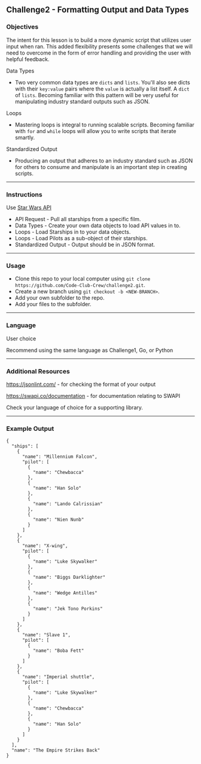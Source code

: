 ## Challenge2 - Formatting Output and Data Types

### Objectives

The intent for this lesson is to build a more dynamic script that utilizes user input when ran. This added flexibility presents some challenges that we will need to overcome in the form of error handling and providing the user with helpful feedback.

Data Types
- Two very common data types are `dicts` and `lists`. You'll also see dicts with their `key:value` pairs where the `value` is actually a list itself. A `dict` of `lists`. Becoming familiar with this pattern will be very useful for manipulating industry standard outputs such as JSON.

Loops
- Mastering loops is integral to running scalable scripts. Becoming familiar with `for` and `while` loops will allow you to write scripts that iterate smartly.

Standardized Output
- Producing an output that adheres to an industry standard such as JSON for others to consume and manipulate is an important step in creating scripts.

---

### Instructions
Use [Star Wars API](https://www.swapi.co)
- API Request - Pull all starships from a specific film.
- Data Types - Create your own data objects to load API values in to.
- Loops - Load Starships in to your data objects.
- Loops - Load Pilots as a sub-object of their starships.
- Standardized Output - Output should be in JSON format.

---
### Usage
- Clone this repo to your local computer using `git clone https://github.com/Code-Club-Crew/challenge2.git`.
- Create a new branch using `git checkout -b <NEW-BRANCH>`.
- Add your own subfolder to the repo.
- Add your files to the subfolder.

---

### Language
User choice

Recommend using the same language as Challenge1, Go, or Python

---
### Additional Resources
https://jsonlint.com/ - for checking the format of your output

https://swapi.co/documentation - for documentation relating to SWAPI

Check your language of choice for a supporting library.

---
### Example Output
```
{
  "ships": [
    {
      "name": "Millennium Falcon",
      "pilot": [
        {
          "name": "Chewbacca"
        },
        {
          "name": "Han Solo"
        },
        {
          "name": "Lando Calrissian"
        },
        {
          "name": "Nien Nunb"
        }
      ]
    },
    {
      "name": "X-wing",
      "pilot": [
        {
          "name": "Luke Skywalker"
        },
        {
          "name": "Biggs Darklighter"
        },
        {
          "name": "Wedge Antilles"
        },
        {
          "name": "Jek Tono Porkins"
        }
      ]
    },
    {
      "name": "Slave 1",
      "pilot": [
        {
          "name": "Boba Fett"
        }
      ]
    },
    {
      "name": "Imperial shuttle",
      "pilot": [
        {
          "name": "Luke Skywalker"
        },
        {
          "name": "Chewbacca"
        },
        {
          "name": "Han Solo"
        }
      ]
    }
  ],
  "name": "The Empire Strikes Back"
}
```
